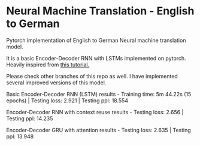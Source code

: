 # Neural Machine Translation - English to German
Pytorch implementation of English to German Neural machine translation model.

It is a basic Encoder-Decoder RNN with LSTMs implemented on pytorch. Heavily inspired from [this tutorial.](https://github.com/bentrevett/pytorch-seq2seq)

Please check other branches of this repo as well. I have implemented several improved versions of this model.

Basic Encoder-Decoder RNN (LSTM) results - Training time: 5m 44.22s (15 epochs) | Testing loss: 2.921 | Testing ppl:  18.554

Encoder-Decoder RNN with context reuse results - Testing loss: 2.656 | Testing ppl:  14.235

Encoder-Decoder GRU with attention results - Testing loss: 2.635 | Testing ppl:  13.948